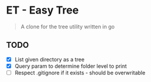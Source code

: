 # ET - Easy Tree

> A clone for the tree utility written in go

## TODO

- [x] List given directory as a tree
- [x] Query param to determine folder level to print
- [ ] Respect .gitignore if it exists - should be overwritable

